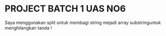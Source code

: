 # PROJECT BATCH 1 UAS NO6
Saya menggunakan split untuk membagi string mejadi array substringuntuk menghilangkan tanda !